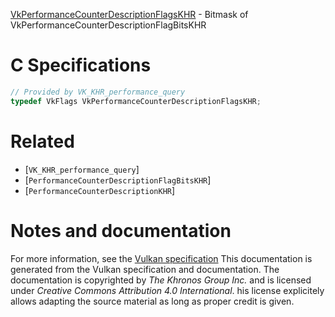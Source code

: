 [VkPerformanceCounterDescriptionFlagsKHR](https://www.khronos.org/registry/vulkan/specs/1.3-extensions/man/html/VkPerformanceCounterDescriptionFlagsKHR.html) - Bitmask of VkPerformanceCounterDescriptionFlagBitsKHR

# C Specifications
```c
// Provided by VK_KHR_performance_query
typedef VkFlags VkPerformanceCounterDescriptionFlagsKHR;
```

# Related
- [`VK_KHR_performance_query`]
- [`PerformanceCounterDescriptionFlagBitsKHR`]
- [`PerformanceCounterDescriptionKHR`]

# Notes and documentation
For more information, see the [Vulkan specification](https://www.khronos.org/registry/vulkan/specs/1.3-extensions/html/vkspec.html)
This documentation is generated from the Vulkan specification and documentation.
The documentation is copyrighted by *The Khronos Group Inc.* and is licensed under *Creative Commons Attribution 4.0 International*.
his license explicitely allows adapting the source material as long as proper credit is given.
        